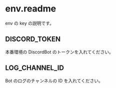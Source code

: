 # env.readme

env の key の説明です。

## DISCORD_TOKEN

本番環境の DiscordBot のトークンを入れてください。

## LOG_CHANNEL_ID

Bot のログのチャンネルの ID を入れてください。
